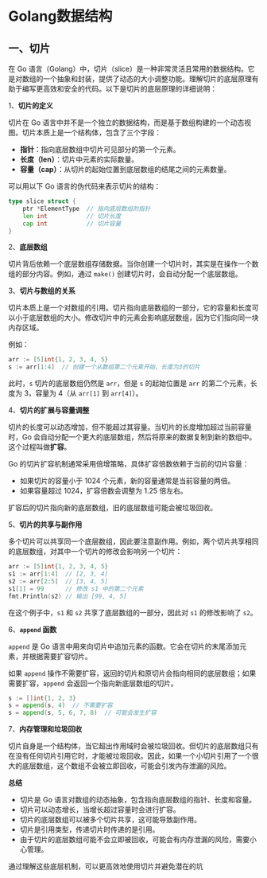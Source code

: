 # Golang数据结构

## 一、切片

在 Go 语言（Golang）中，切片（slice）是一种非常灵活且常用的数据结构。它是对数组的一个抽象和封装，提供了动态的大小调整功能。理解切片的底层原理有助于编写更高效和安全的代码。以下是切片的底层原理的详细说明：



1、**切片的定义**

切片在 Go 语言中并不是一个独立的数据结构，而是基于数组构建的一个动态视图。切片本质上是一个结构体，包含了三个字段：

- **指针**：指向底层数组中切片可见部分的第一个元素。
- **长度（len）**：切片中元素的实际数量。
- **容量（cap）**：从切片的起始位置到底层数组的结尾之间的元素数量。

可以用以下 Go 语言的伪代码来表示切片的结构：

```go
type slice struct {
    ptr *ElementType  // 指向底层数组的指针
    len int           // 切片长度
    cap int           // 切片容量
}
```



2、**底层数组**

切片背后依赖一个底层数组存储数据。当你创建一个切片时，其实是在操作一个数组的部分内容。例如，通过 `make()` 创建切片时，会自动分配一个底层数组。



3、**切片与数组的关系**

切片本质上是一个对数组的引用。切片指向底层数组的一部分，它的容量和长度可以小于底层数组的大小。修改切片中的元素会影响底层数组，因为它们指向同一块内存区域。

例如：

```go
arr := [5]int{1, 2, 3, 4, 5}
s := arr[1:4]  // 创建一个从数组第二个元素开始，长度为3的切片
```

此时，`s` 切片的底层数组仍然是 `arr`，但是 `s` 的起始位置是 `arr` 的第二个元素，长度为 3，容量为 4（从 `arr[1]` 到 `arr[4]`）。



4、**切片的扩展与容量调整**

切片的长度可以动态增加，但不能超过其容量。当切片的长度增加超过当前容量时，Go 会自动分配一个更大的底层数组，然后将原来的数据复制到新的数组中。这个过程叫做**扩容**。

Go 的切片扩容机制通常采用倍增策略，具体扩容倍数依赖于当前的切片容量：

- 如果切片的容量小于 1024 个元素，新的容量通常是当前容量的两倍。
- 如果容量超过 1024，扩容倍数会调整为 1.25 倍左右。

扩容后的切片指向新的底层数组，旧的底层数组可能会被垃圾回收。



5、**切片的共享与副作用**

多个切片可以共享同一个底层数组，因此要注意副作用。例如，两个切片共享相同的底层数组，对其中一个切片的修改会影响另一个切片：

```go
arr := [5]int{1, 2, 3, 4, 5}
s1 := arr[1:4]  // [2, 3, 4]
s2 := arr[2:5]  // [3, 4, 5]
s1[1] = 99      // 修改 s1 中的第二个元素
fmt.Println(s2) // 输出 [99, 4, 5]
```

在这个例子中，`s1` 和 `s2` 共享了底层数组的一部分，因此对 `s1` 的修改影响了 `s2`。



6、**`append` 函数**

`append` 是 Go 语言中用来向切片中追加元素的函数。它会在切片的末尾添加元素，并根据需要扩容切片。

如果 `append` 操作不需要扩容，返回的切片和原切片会指向相同的底层数组；如果需要扩容，`append` 会返回一个指向新底层数组的切片。

```go
s := []int{1, 2, 3}
s = append(s, 4)  // 不需要扩容
s = append(s, 5, 6, 7, 8)  // 可能会发生扩容
```



7、**内存管理和垃圾回收**

切片自身是一个结构体，当它超出作用域时会被垃圾回收。但切片的底层数组只有在没有任何切片引用它时，才能被垃圾回收。因此，如果一个小切片引用了一个很大的底层数组，这个数组不会被立即回收，可能会引发内存泄漏的风险。



**总结**

- 切片是 Go 语言对数组的动态抽象，包含指向底层数组的指针、长度和容量。
- 切片可以动态增长，当增长超过容量时会进行扩容。
- 切片的底层数组可以被多个切片共享，这可能导致副作用。
- 切片是引用类型，传递切片时传递的是引用。
- 由于切片的底层数组可能不会立即被回收，可能会有内存泄漏的风险，需要小心管理。

通过理解这些底层机制，可以更高效地使用切片并避免潜在的坑